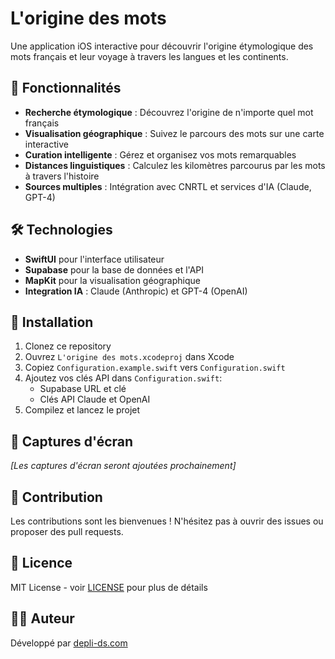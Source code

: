 # L'origine des mots

Une application iOS interactive pour découvrir l'origine étymologique des mots français et leur voyage à travers les langues et les continents.

## 🌟 Fonctionnalités

- **Recherche étymologique** : Découvrez l'origine de n'importe quel mot français
- **Visualisation géographique** : Suivez le parcours des mots sur une carte interactive
- **Curation intelligente** : Gérez et organisez vos mots remarquables
- **Distances linguistiques** : Calculez les kilomètres parcourus par les mots à travers l'histoire
- **Sources multiples** : Intégration avec CNRTL et services d'IA (Claude, GPT-4)

## 🛠 Technologies

- **SwiftUI** pour l'interface utilisateur
- **Supabase** pour la base de données et l'API
- **MapKit** pour la visualisation géographique
- **Integration IA** : Claude (Anthropic) et GPT-4 (OpenAI)

## 🚀 Installation

1. Clonez ce repository
2. Ouvrez `L'origine des mots.xcodeproj` dans Xcode
3. Copiez `Configuration.example.swift` vers `Configuration.swift`
4. Ajoutez vos clés API dans `Configuration.swift`:
   - Supabase URL et clé
   - Clés API Claude et OpenAI
5. Compilez et lancez le projet

## 📱 Captures d'écran

*[Les captures d'écran seront ajoutées prochainement]*

## 🤝 Contribution

Les contributions sont les bienvenues ! N'hésitez pas à ouvrir des issues ou proposer des pull requests.

## 📄 Licence

MIT License - voir [LICENSE](LICENSE) pour plus de détails

## 👨‍💻 Auteur

Développé par [depli-ds.com](https://depli-ds.com) 